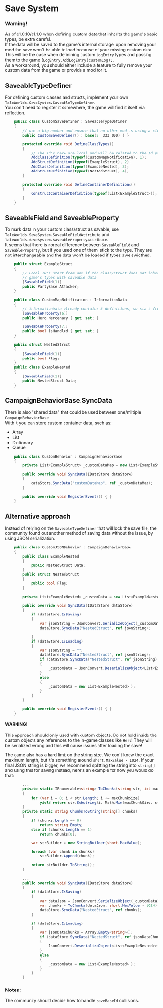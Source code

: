 # Save System

### Warning!  
As of e1.0.10/e1.1.0 when defining custom data that inherits the game's basic types, be extra careful.  
If the data will be saved to the game's internal storage, upon removing your mod the save won't be able to load because of your missing custom data.  
This will be the case when definining custom ``LogEntry`` types and passing them to the game (``LogEntry.AddLogEntry(customLog);``.  
As a workaround, you should either include a feature to fully remove your custom data from the game or provide a mod for it.


## SaveableTypeDefiner
For defining custom classes and structs, implement your own ``TaleWorlds.SaveSystem.SaveableTypeDefiner``.  
You don't need to register it somewhere, the game will find it itself via reflection.
```csharp
    public class CustomSaveDefiner : SaveableTypeDefiner
    {
        // use a big number and ensure that no other mod is using a close range
        public CustomSaveDefiner() : base(2 _333_000) { }

        protected override void DefineClassTypes()
        {
            // The Id's here are local and will be related to the Id passed to the constructor
            AddClassDefinition(typeof(CustomMapNotification), 1);
            AddStructDefinition(typeof(ExampleStruct), 2);
            AddClassDefinition(typeof(ExampleNested), 3);
            AddStructDefinition(typeof(NestedStruct), 4);
        }

        protected override void DefineContainerDefinitions()
        {
            ConstructContainerDefinition(typeof(List<ExampleStruct>));
        }
    }
```
  
## SaveableField and SaveableProperty
To mark data in your custom class/struct as savable, use ``TaleWorlds.SaveSystem.SaveableFieldAttribute`` and ``TaleWorlds.SaveSystem.SaveablePropertyAttribute``.  
It seems that there is noreal difference between ``SaveableField`` and ``SaveableProperty``, but if you used one of them, stick to the type. They are not interchangeable and the data won't be loaded if types awe swicthed.  

```csharp
    public struct ExampleStruct
    {
        // Local ID's start from one if the class/struct does not inherit from any
        // game's types with saveable data
        [SaveableField(1)]
        public PartyBase Attacker;
    }

    public class CustomMapNotification : InformationData
    {
        // InformationData already contains 5 definitions, so start from 6 for custom data
        [SaveableProperty(6)]
        public Hero Mercenary { get; set; }

        [SaveableProperty(7)]
        public bool IsHandled { get; set; }
    }
    
    public struct NestedStruct
    {
        [SaveableField(1)]
        public bool Flag;
    }
    public class ExampleNested
    {
        [SaveableField(1)]
        public NestedStruct Data;
    }
```
  
## CampaignBehaviorBase.SyncData
There is also "shared data" that could be used between one/miltiple ``CampaignBehaviorBase``.  
With it you can store custom container data, such as:  
* Array
* List
* Dictionary
* Queue
```csharp
    public class CustomBehavior : CampaignBehaviorBase
    {
        private List<ExampleStruct> _customDataMap = new List<ExampleStruct>();

        public override void SyncData(IDataStore dataStore)
        {
            dataStore.SyncData("customDataMap", ref _customDataMap);
        }
        
        public override void RegisterEvents() { }
    }
```
  
## Alternative approach
Instead of relying on the `SaveableTypeDefiner` that will lock the save file, the community found out another method of saving data without the issue, by using JSON serialization.  
```csharp
    public class CustomJSONBehavior : CampaignBehaviorBase
    {
        public class ExampleNested
        {
            public NestedStruct Data;
        }
        public struct NestedStruct
        {
            public bool Flag;
        }

        private List<ExampleNested> _customData = new List<ExampleNested>();

        public override void SyncData(IDataStore dataStore)
        {
            if (dataStore.IsSaving)
            {
                var jsonString = JsonConvert.SerializeObject(_customData);
                dataStore.SyncData("NestedStruct", ref jsonString);

            }
            if (dataStore.IsLoading)
            {
                var jsonString = "";
                dataStore.SyncData("NestedStruct", ref jsonString);
                if (dataStore.SyncData("NestedStruct", ref jsonString) && !string.IsNullOrEmpty(jsonString))
                {
                    _customData = JsonConvert.DeserializeObject<List<ExampleNested>>(jsonString);
                }
                else
                {
                    _customData = new List<ExampleNested>();
                }
            }
        }

        public override void RegisterEvents() { }
    }
```
#### WARNING!  
This approach should only used with custom objects. Do not hold inside the custom objects any references to the in-game classes like `Hero`! They will be serialized wrong and this will cause issues after loading the save!  
  
The game also has a hard limit on the string size. We don't know the exact maximum length, but it's something around `short.MaxValue - 1024`. If your final JSON string is bigger, we recommend splitting the string into `string[]` and using this for saving instead, here's an example for how you would do that:
```csharp
        ...
        private static IEnumerable<string> ToChunks(string str, int maxChunkSize)
        {
            for (var i = 0; i < str.Length; i += maxChunkSize)
                yield return str.Substring(i, Math.Min(maxChunkSize, str.Length-i));
        }
        private static string ChunksToString(string[] chunks)
        {
            if (chunks.Length == 0)
                return string.Empty;
            else if (chunks.Length == 1)
                return chunks[0];

            var strBuilder = new StringBuilder(short.MaxValue);

            foreach (var chunk in chunks)
                strBuilder.Append(chunk);

            return strBuilder.ToString();
        }
        
        ...
        public override void SyncData(IDataStore dataStore)
        {
            if (dataStore.IsSaving)
            {
                var dataJson = JsonConvert.SerializeObject(_customData);
                var chunks = ToChunks(dataJson, short.MaxValue - 1024).ToArray();
                dataStore.SyncData("NestedStruct", ref chunks);
            }

            if (dataStore.IsLoading)
            {
                var jsonDataChunks = Array.Empty<string>();
                if (dataStore.SyncData("NestedStruct", ref jsonDataChunks) && jsonDataChunks is not null)
                {
                    JsonConvert.DeserializeObject<List<ExampleNested>>(ChunksToString(jsonDataChunks));
                }
                else
                {
                    _customData = new List<ExampleNested>();
                }
            }
        }
```
  
  
### Notes:
The community should decide how to handle ``saveBaseId`` collisions.  
